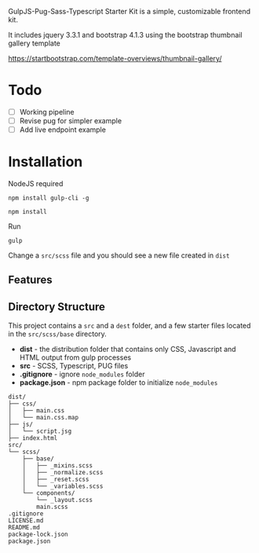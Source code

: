 GulpJS-Pug-Sass-Typescript Starter Kit is a simple, customizable frontend kit.

It includes jquery 3.3.1 and bootstrap 4.1.3 using the bootstrap thumbnail gallery template

https://startbootstrap.com/template-overviews/thumbnail-gallery/

# Todo

- [ ] Working pipeline
- [ ] Revise pug for simpler example
- [ ] Add live endpoint example

# Installation

NodeJS required

```
npm install gulp-cli -g
```

```
npm install
```

Run

```
gulp
```

Change a `src/scss` file and you should see a new file created in `dist`

## Features

## Directory Structure

This project contains a `src` and a `dest` folder, and a few starter files located in the `src/scss/base` directory.

- **dist** - the distribution folder that contains only CSS, Javascript and HTML output from gulp processes
- **src** - SCSS, Typescript, PUG files
- **.gitignore** - ignore `node_modules` folder
- **package.json** - npm package folder to initialize `node_modules`

```
dist/
├── css/
│   ├── main.css
│   └── main.css.map
├── js/
│   └── script.jsg
├── index.html
src/
└── scss/
    ├── base/
    │   ├── _mixins.scss
    │   ├── _normalize.scss
    │   ├── _reset.scss
    │   └── _variables.scss
    └── components/
        └── _layout.scss
        main.scss
.gitignore
LICENSE.md
README.md
package-lock.json
package.json
```
